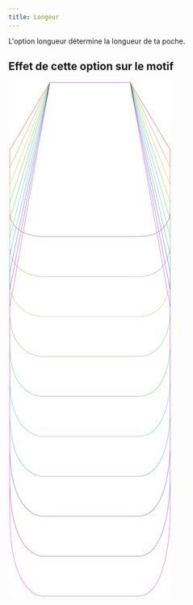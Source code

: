 ```yaml
---
title: Longeur
---
```


L'option longueur détermine la longueur de ta poche.

## Effet de cette option sur le motif

![Cette image montre l'effet de cette option en superposant plusieurs variantes qui ont une valeur différente pour cette option](lucy_length_sample.svg "Effet de cette option sur le motif")
